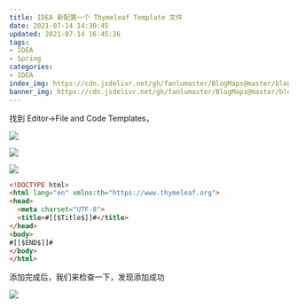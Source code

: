 ```yaml
---
title: IDEA 新配置一个 Thymeleaf Template 文件
date: 2021-07-14 14:30:45
updated: 2021-07-14 16:45:26
tags:
- IDEA
- Spring
categories:
- IDEA
index_img: https://cdn.jsdelivr.net/gh/fanlumaster/BlogMaps@master/blogs/pictures/20210714144249.png
banner_img: https://cdn.jsdelivr.net/gh/fanlumaster/BlogMaps@master/blogs/pictures/20210714144249.png
---
```


找到 Editor->File and Code Templates，

![](https://cdn.jsdelivr.net/gh/fanlumaster/BlogMaps@master/blogs/pictures/20210714143217.png)

![](https://cdn.jsdelivr.net/gh/fanlumaster/BlogMaps@master/blogs/pictures/20210714143515.png)

![](https://cdn.jsdelivr.net/gh/fanlumaster/BlogMaps@master/blogs/pictures/20210714164519.png)

```html
<!DOCTYPE html>
<html lang="en" xmlns:th="https://www.thymeleaf.org">
<head>
  <meta charset="UTF-8">
  <title>#[[$Title$]]#</title>
</head>
<body>
#[[$END$]]#
</body>
</html>
```

添加完成后，我们来检查一下，发现添加成功

![](https://cdn.jsdelivr.net/gh/fanlumaster/BlogMaps@master/blogs/pictures/20210714144043.png)